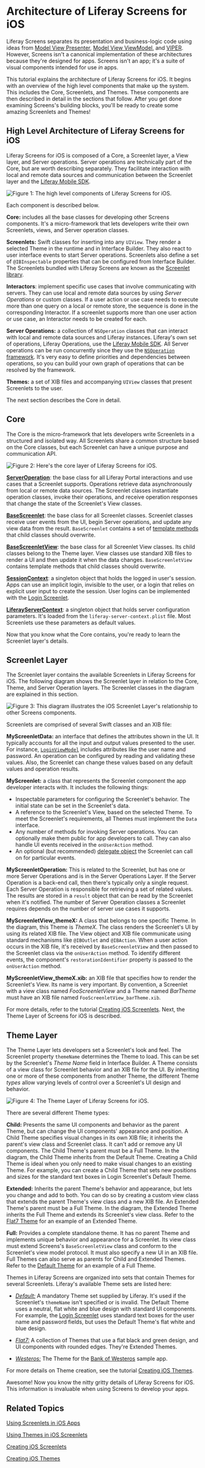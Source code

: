# Architecture of Liferay Screens for iOS [](id=architecture-of-liferay-screens-for-ios)

Liferay Screens separates its presentation and business-logic code using ideas
from
[Model View Presenter](http://en.wikipedia.org/wiki/Model-view-presenter),
[Model View ViewModel](http://en.wikipedia.org/wiki/Model_View_ViewModel),
and
[VIPER](http://www.objc.io/issue-13/viper.html). However, Screens isn't a
canonical implementation of these architectures because they're designed for
apps. Screens isn't an app; it's a suite of visual components intended for use
*in* apps. 

This tutorial explains the architecture of Liferay Screens for iOS. It begins 
with an overview of the high level components that make up the system. This 
includes the Core, Screenlets, and Themes. These components are then described 
in detail in the sections that follow. After you get done examining Screens's 
building blocks, you'll be ready to create some amazing Screenlets and Themes!

## High Level Architecture of Liferay Screens for iOS [](id=high-level-architecture-of-liferay-screens-for-ios)

Liferay Screens for iOS is composed of a Core, a Screenlet layer, a View layer,
and Server operations. Server operations are technically part of the Core, but
are worth describing separately. They facilitate interaction with local and
remote data sources and communication between the Screenlet layer and the
[Liferay Mobile SDK](https://dev.liferay.com/develop/tutorials/-/knowledge_base/6-2/mobile). 

![Figure 1: The high level components of Liferay Screens for iOS.](../../images/screens-ios-architecture-01.png)

Each component is described below.

**Core:** includes all the base classes for developing other Screens components.
It's a micro-framework that lets developers write their own Screenlets, views,
and Server operation classes.

**Screenlets:** Swift classes for inserting into any `UIView`. They render a
selected Theme in the runtime and in Interface Builder. They also react to user
interface events to start Server operations. Screenlets also define a set of
`@IBInspectable` properties that can be configured from Interface Builder. The
Screenlets bundled with Liferay Screens are known as the [Screenlet library](https://dev.liferay.com/develop/reference/-/knowledge_base/6-2/screenlets-in-liferay-screens-for-ios).

**Interactors**: implement specific use cases that involve communicating with
servers. They can use local and remote data sources by using *Server Operations*
or custom classes. If a user action or use case needs to execute more than one
query on a local or remote store, the sequence is done in the corresponding
Interactor. If a screenlet supports more than one user action or use case, an
Interactor needs to be created for each. 

**Server Operations:** a collection of `NSOperation` classes that can interact
with local and remote data sources and Liferay instances. Liferay's own set of
operations, Liferay Operations, use the
[Liferay Mobile SDK](/develop/tutorials/-/knowledge_base/6-2/invoking-liferay-services-in-your-ios-app).
All Server operations can be run concurrently since they use the 
[`NSOperation` framework](https://developer.apple.com/library/mac/documentation/General/Conceptual/ConcurrencyProgrammingGuide/OperationObjects/OperationObjects.html#//apple_ref/doc/uid/TP40008091-CH101-SW1). 
It's very easy to define priorities and dependencies between operations, so you
can build your own graph of operations that can be resolved by the framework.

**Themes:** a set of XIB files and accompanying `UIView` classes that present 
Screenlets to the user.

The next section describes the Core in detail.

## Core [](id=core)

The Core is the micro-framework that lets developers write Screenlets in a
structured and isolated way. All Screenlets share a common structure based on
the Core classes, but each Screenlet can have a unique purpose and communication
API. 

![Figure 2: Here's the core layer of Liferay Screens for iOS.](../../images/screens-ios-architecture-02.png)

[**ServerOperation**](https://github.com/liferay/liferay-screens/blob/1.1.0/ios/Framework/Core/Base/ServerOperation.swift):
the base class for all Liferay Portal interactions and use cases that a
Screenlet supports. Operations retrieve data asynchronously from local or remote
data sources. The Screenlet classes instantiate operation classes, invoke their
operations, and receive operation responses that change the state of the
Screenlet's View classes. 

[**BaseScreenlet**](https://github.com/liferay/liferay-screens/blob/1.1.0/ios/Framework/Core/Base/BaseScreenlet.swift):
the base class for all Screenlet classes. Screenlet classes receive user events
from the UI, begin Server operations, and update any view data from the result.
`BaseScreenlet` contains a set of
[template methods](http://www.oodesign.com/template-method-pattern.html) 
that child classes should overwrite.

[**BaseScreenletView**](https://github.com/liferay/liferay-screens/blob/1.1.0/ios/Framework/Core/Base/BaseScreenletView.swift):
the base class for all Screenlet View classes. Its child classes belong to the
Theme layer. View classes use standard XIB files to render a UI and then update
it when the data changes. `BaseScreenletView` contains template methods that
child classes should overwrite.

[**SessionContext**](https://github.com/liferay/liferay-screens/blob/1.1.0/ios/Framework/Core/Context/SessionContext.swift):
a singleton object that holds the logged in user's session. Apps can use an
implicit login, invisible to the user, or a login that relies on explicit user
input to create the session. User logins can be implemented with the
[Login Screenlet](https://dev.liferay.com/develop/reference/-/knowledge_base/6-2/loginscreenlet-for-ios).

[**LiferayServerContext**](https://github.com/liferay/liferay-screens/blob/1.1.0/ios/Framework/Core/Context/LiferayServerContext.swift):
a singleton object that holds server configuration parameters. It's loaded from
the `liferay-server-context.plist` file. Most Screenlets use these parameters as
default values.

Now that you know what the Core contains, you're ready to learn the Screenlet
layer's details. 

## Screenlet Layer [](id=screenlet-layer)

The Screenlet layer contains the available Screenlets in Liferay Screens for
iOS. The following diagram shows the Screenlet layer in relation to the Core,
Theme, and Server Operation layers. The Screenlet classes in the diagram are 
explained in this section. 

![Figure 3: This diagram illustrates the iOS Screenlet Layer's relationship to other Screens components.](../../images/screens-ios-architecture-03.png)

Screenlets are comprised of several Swift classes and an XIB file:

**MyScreenletData:** an interface that defines the attributes shown in the UI.
It typically accounts for all the input and output values presented to the user.
For instance,
[`LoginViewModel`](https://github.com/liferay/liferay-screens/blob/1.1.0/ios/Framework/Core/Auth/LoginScreenlet/LoginViewModel.swift)
includes attributes like the user name and password. An operation can be
configured by reading and validating these values. Also, the Screenlet can
change these values based on any default values and operation results. 

**MyScreenlet:**  a class that represents the Screenlet component the app
developer interacts with. It includes the following things:

- Inspectable parameters for configuring the Screenlet's behavior. The
  initial state can be set in the Screenlet's data. 
- A reference to the Screenlet's View, based on the selected Theme. To meet
  the Screenlet's requirements, all Themes must implement the `Data`
  interface. 
- Any number of methods for invoking Server operations. You can optionally
  make them public for app developers to call. They can also handle UI
  events received in the `onUserAction` method. 
- An optional (but recommended)
  [delegate object](https://developer.apple.com/library/ios/documentation/general/conceptual/DevPedia-CocoaCore/Delegation.html)
  the Screenlet can call on for particular events. 

**MyScreenletOperation:** This is related to the Screenlet, but has one or
more Server Operations and is in the Server Operations Layer. If the Server
Operation is a back-end call, then there's typically only a single request. Each
Server Operation is responsible for retrieving a set of related values. The
results are stored in a `result` object that can be read by the Screenlet when
it's notified. The number of Server Operation classes a Screenlet requires
depends on the number of server use cases it supports. 

**MyScreenletView_themeX:** A class that belongs to one specific Theme. In the
diagram, this Theme is *ThemeX*. The class renders the Screenlet's UI by using
its related XIB file. The View object and XIB file communicate using standard
mechanisms like `@IBOutlet` and `@IBAction`. When a user action occurs in the
XIB file, it's received by `BaseScreenletView` and then passed to the Screenlet
class via the `onUserAction` method. To identify different events, the
component's `restorationIdentifier` property is passed to the `onUserAction`
method.

**MyScreenletView_themeX.xib:** an XIB file that specifies how to render the
Screenlet's View. Its name is very important. By convention, a Screenlet with a
view class named *FooScreenletView* and a Theme named *BarTheme* must have an
XIB file named `FooScreenletView_barTheme.xib`.

For more details, refer to the tutorial
[Creating iOS Screenlets](/develop/tutorials/-/knowledge_base/6-2/creating-ios-screenlets). 
Next, the Theme Layer of Screens for iOS is described. 

## Theme Layer [](id=theme-layer)

The Theme Layer lets developers set a Screenlet's look and feel. The Screenlet 
property `themeName` determines the Theme to load. This can be set by the 
Screenlet's *Theme Name* field in Interface Builder. A Theme consists of a view 
class for Screenlet behavior and an XIB file for the UI. By inheriting one or 
more of these components from another Theme, the different Theme *types* allow 
varying levels of control over a Screenlet's  UI design and behavior. 

![Figure 4: The Theme Layer of Liferay Screens for iOS.](../../images/screens-ios-architecture-04.png)

There are several different Theme types:

**Child:** Presents the same UI components and behavior as the parent Theme, but
can change the UI components' appearance and position. A Child Theme specifies
visual changes in its own XIB file; it inherits the parent's view class and
Screenlet class. It can't add or remove any UI components. The Child Theme's
parent must be a Full Theme. In the diagram, the Child Theme inherits from the
Default Theme. Creating a Child Theme is ideal when you only need to make visual
changes to an existing Theme. For example, you can create a Child Theme that
sets new positions and sizes for the standard text boxes in Login Screenlet's
Default Theme.

**Extended:** Inherits the parent Theme's behavior and appearance, but lets you
change and add to both. You can do so by creating a custom view class that
extends the parent Theme's view class and a new XIB file. An Extended Theme's
parent must be a Full Theme. In the diagram, the Extended Theme inherits the
Full Theme and extends its Screenlet's view class. Refer to the
[Flat7 Theme](https://github.com/liferay/liferay-screens/tree/1.1.0/ios/Framework/Themes/Flat7)
for an example of an Extended Theme.

**Full:** Provides a complete standalone theme. It has no parent Theme and
implements unique behavior and appearance for a Screenlet. Its view class must
extend Screens's `BaseScreenletView` class and conform to the Screenlet's view
model protocol. It must also specify a new UI in an XIB file. Full Themes can
also serve as parents for Child and Extended Themes. Refer to the
[Default Theme](https://github.com/liferay/liferay-screens/tree/1.1.0/ios/Framework/Themes/Default)
for an example of a Full Theme.

Themes in Liferay Screens are organized into sets that contain Themes for 
several Screenlets. Liferay's available Theme sets are listed here: 

- [*Default:*](https://github.com/liferay/liferay-screens/tree/1.1.0/ios/Framework/Themes/Default)
  A mandatory Theme set supplied by Liferay. It's used if the Screenlet's
  `themeName` isn't specified or is invalid. The Default Theme uses a neutral,
  flat white and blue design with standard UI components. For example, the
  [Login Screenlet](https://github.com/liferay/liferay-screens/tree/1.1.0/ios/Framework/Core/Auth/LoginScreenlet)
  uses standard text boxes for the user name and password fields, but uses the
  Default Theme's flat white and blue design. 

- [*Flat7:*](https://github.com/liferay/liferay-screens/tree/1.1.0/ios/Framework/Themes/Flat7)
  A collection of Themes that use a flat black and green design, and UI 
  components with rounded edges. They're Extended Themes. 

- [*Westeros:*](https://github.com/liferay/liferay-screens/tree/1.1.0/ios/Samples/WesterosBank/Theme)
  The Theme for the 
  [Bank of Westeros](https://github.com/liferay/liferay-screens/tree/1.1.0/ios/Samples/WesterosBank/App) 
  sample app.

For more details on Theme creation, see the tutorial
[Creating iOS Themes](/develop/tutorials/-/knowledge_base/6-2/creating-ios-themes). 

Awesome! Now you know the nitty gritty details of Liferay Screens for iOS. This 
information is invaluable when using Screens to develop your apps. 

## Related Topics [](id=related-topics)

[Using Screenlets in iOS Apps](/develop/tutorials/-/knowledge_base/6-2/using-screenlets-in-ios-apps)

[Using Themes in iOS Screenlets](/develop/tutorials/-/knowledge_base/6-2/using-themes-in-ios-screenlets)

[Creating iOS Screenlets](/develop/tutorials/-/knowledge_base/6-2/creating-ios-screenlets)

[Creating iOS Themes](/develop/tutorials/-/knowledge_base/6-2/creating-ios-themes)
